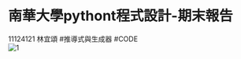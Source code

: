 # 南華大學pythont程式設計-期末報告
11124121 林宜頌
#推導式與生成器
#CODE  
![1](https://github.com/kurumicute/ex-2/assets/90886946/9268a8a4-db7c-4606-9422-e39a71cbe4c9)
